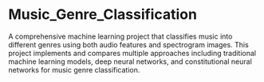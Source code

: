 # Music_Genre_Classification
A comprehensive machine learning project that classifies music into different genres using both audio features and spectrogram images. This project implements and compares multiple approaches including traditional machine learning models, deep neural networks, and constitutional neural networks for music genre classification.
